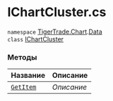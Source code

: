 
# IChartCluster.cs
`namespace` [TigerTrade.Chart](../../../../TigerTrade.Chart.md).[Data](../../../../TigerTrade.Chart/Data.md)  
    `class` [IChartCluster](../../IChartCluster.cs.md)

### Методы
| Название | Описание |
| --- | --- |
| [`GetItem`](./Методы/GetItem.md) | *Описание* |
